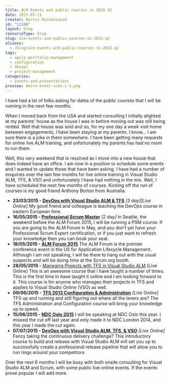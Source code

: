 ```yaml
---
title: ALM Events and public courses in 2015 Q2
date: 2015-03-11
creator: Martin Hinshelwood
id: "11248"
layout: blog
resourceType: blog
slug: alm-events-and-public-courses-in-2015-q2
aliases:
  - /blog/alm-events-and-public-courses-in-2015-q2
tags:
  - agile-portfolio-management
  - configuration
  - devops
  - project-management
categories:
  - events-and-presentations
preview: metro-event-icon-1-1.png
---
```


I have had a lot of folks asking for dates of the public courses that I will be running in the next few months.

When I moved back from the USA and started consulting I initially alighted at my parents' house as the house I was in before moving out was still being rented. Well that house was sold and so, for my one day a week visit home between engagements, I have been staying at my parents. I know… I am sure there is a joke in there somewhere. I have been getting many requests for online live ALM training, and unfortunately my parents has had no room to run them.

Well, this very weekend that is resolved as I move into a new house that does indeed have an office. I am now in a position to schedule some events and I wanted to update those that have been asking. I have had a number of enquiries over the last few months for live online training in Visual Studio ALM, TFS, & VSO and unfortunately I have had nothing in the mix. Well, I have scheduled the next few months of courses. Kicking off the run of courses is my good friend Anthony Borton from Australia.

- **23/03/2015 - [DevOps with Visual Studio ALM & TFS](http://visualstudiodevops23mar2015.eventbrite.com/?aff=nkdalm)** _\[3 day\]\[Live Online\]_
  My good friend and colleague is teaching the DevOps course in eastern European time.
- **16/05/2015 - [Professional Scrum Master](http://nkdagility.com/training/courses/professional-scrum-master/)** _\[2 day\]_
  In Seattle, the weekend before the ALM Forum 2015, I will be running a PSM course. If you are going to the ALM Forum in May, and you don’t yet have your Professional Scrum Expert certification, or if you just want to refresh your knowledge then you can book your seat.
- **18/05/2015 - [ALM Forum 2015](http://www.alm-forum.com)**
  The ALM Forum is the premier conference event in the US for Application Lifecycle Management. Although I am not speaking, I will be there to hang out with the usual suspects and will be doing time at the Scrum.org booth.
- **28/05/2015 -** [Managing Projects with TFS in Visual Studio ALM](http://nkdagility.com/training/courses/managing-projects-with-tfs/ "Managing Projects with TFS in Visual Studio ALM") \[Live Online\]
  This is an awesome course that I have taught a number of times. This is the first time In have taught it online and I am looking forward to it. This course is for anyone who manages their projects in TFS and applies to Visual Studio Online (VSO) as well.
- **09/06/2015 - [TFS 2013 Configuration & Administration](http://nkdagility.com/training/courses/tfs-2013-configuration-administration/)** *\[Live Online\]*
  TFS up and running and still figuring out where all the levers are? The TFS Administration and Configuration course will bring your knowledge up to speed.
- **15/06/2015 - [NDC Oslo 2015](http://www.ndcoslo.com)**
  I will be speaking at NDC Oslo this year. I missed the cut off last year and only made it to NDC London 2014, and this year I made the cut again.
- **07/07/2015 - [DevOps with Visual Studio ALM, TFS, & VSO](http://nkdagility.com/training/courses/devops-with-visual-studio-alm/)** _\[Live Online\]_
  Fancy taking the continuous delivery challenge? This introductory course to build and release with Visual Studio ALM will set you up to successfully create a professional release pipeline that will allow you to run rings around your competitors.

Over the next 6 months I will be busy with both onsite consulting for Visual Studio ALM and Scrum, with some public live online events. If the events prove popular I will add more.

